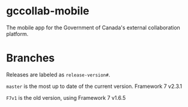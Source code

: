 # gccollab-mobile
The mobile app for the Government of Canada's external collaboration platform.

# Branches
Releases are labeled as `release-version#`.

`master` is the most up to date of the current version. Framework 7 v2.3.1

`F7v1` is the old version, using Framework 7 v1.6.5
